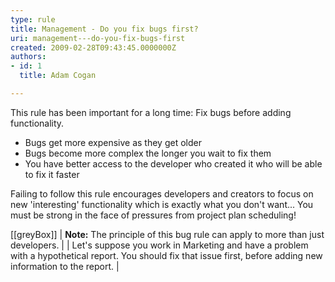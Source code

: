 ```yaml
---
type: rule
title: Management - Do you fix bugs first?
uri: management---do-you-fix-bugs-first
created: 2009-02-28T09:43:45.0000000Z
authors:
- id: 1
  title: Adam Cogan

---
```


This rule has been important for a long time: Fix bugs before adding functionality.

- Bugs get more expensive as they get older
- Bugs become more complex the longer you wait to fix them
- You have better access to the developer who created it who will be able to fix it faster


Failing to follow this rule encourages developers and creators to focus on new 'interesting' functionality which is exactly what you don't want...
You must be strong in the face of pressures from project plan scheduling!

[[greyBox]]
|   **Note:** The principle of this bug rule can apply to more than just developers.
| 
| Let's suppose you work in Marketing and have a problem with a hypothetical report. You should fix that issue first, before adding new information to the report.
|
